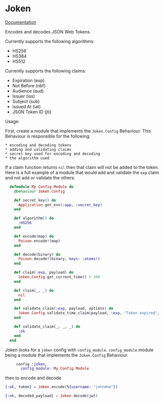 Joken
=====
[Documentation](http://hexdocs.pm/joken/)

Encodes and decodes JSON Web Tokens.

Currently supports the following algorithms:

* HS256
* HS384
* HS512

Currently supports the following claims:

* Expiration (exp)
* Not Before (nbf)
* Audience (aud)
* Issuer (iss)
* Subject (sub)
* Issued At (iat)
* JSON Token ID (jti)


Usage:

  First, create a module that implements the `Joken.Config` Behaviour. 
  This Behaviour is responsible for the following:

    * encoding and decoding tokens
    * adding and validating claims
    * secret key used for encoding and decoding
    * the algorithm used

  If a claim function returns `nil` then that claim will not be added to the token. 
  Here is a full example of a module that would add and validate the `exp` claim 
  and not add or validate the others:

```elixir
  defmodule My.Config.Module do
    @behaviour Joken.Config

    def secret_key() do
      Application.get_env(:app, :secret_key)
    end

    def algorithm() do
      :HS256
    end

    def encode(map) do
      Poison.encode!(map)
    end

    def decode(binary) do
      Poison.decode!(binary, keys: :atoms!)
    end

    def claim(:exp, payload) do
      Joken.Config.get_current_time() + 300
    end

    def claim(_, _) do
      nil
    end

    def validate_claim(:exp, payload, options) do
      Joken.Config.validate_time_claim(payload, :exp, "Token expired", fn(expires_at, now) -> expires_at > now end)
    end

    def validate_claim(_, _, _) do
      :ok
    end
  end
```


Joken looks for a `joken` config with `config_module`. `config_module` module being a module that implements the `Joken.Config` Behaviour.


```elixir
     config :joken,
       config_module: My.Config.Module
```

then to encode and decode

```elixir
{:ok, token} = Joken.encode(%{username: "johndoe"})

{:ok, decoded_payload} = Joken.decode(jwt)
```

